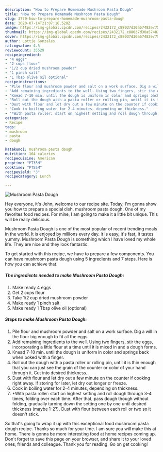 ```yaml
---
description: "How to Prepare Homemade Mushroom Pasta Dough"
title: "How to Prepare Homemade Mushroom Pasta Dough"
slug: 3779-how-to-prepare-homemade-mushroom-pasta-dough
date: 2020-07-14T21:07:18.528Z
image: https://img-global.cpcdn.com/recipes/2432172_c88037d30a57482e/751x532cq70/mushroom-pasta-dough-recipe-main-photo.jpg
thumbnail: https://img-global.cpcdn.com/recipes/2432172_c88037d30a57482e/751x532cq70/mushroom-pasta-dough-recipe-main-photo.jpg
cover: https://img-global.cpcdn.com/recipes/2432172_c88037d30a57482e/751x532cq70/mushroom-pasta-dough-recipe-main-photo.jpg
author: Lottie Gonzales
ratingvalue: 4.5
reviewcount: 35529
recipeingredient:
- "4 eggs"
- "2 cups flour"
- "1/2 cup dried mushroom powder"
- "1 pinch salt"
- "1 Tbsp olive oil optional"
recipeinstructions:
- "Pile flour and mushroom powder and salt on a work surface. Dig a will in the flour big enough to fit all the eggs."
- "Add remaining ingredients to the well. Using two fingers, stir the eggs, incorporating a little flour at a time until it is mixed in and a dough forms."
- "Knead 7-10 min. until the dough is uniform in color and springs back when poked with a finger."
- "Roll out the dough with a pasta roller or rolling pin, until it is thin enough that you can just see the grain of the counter or color of your hand through it. Cut into desired thickness."
- "Dust with flour and let dry out a few minute on the counter if cooking right away. If storing for later, let dry out longer or freeze."
- "Cook in boiling water for 2-4 minutes, depending on thickness."
- "*With pasta roller: start on highest setting and roll dough through 3-4 times, folding over each time. After that, pass dough though without folding, gradually turning down the setting one by one until desired thickness (maybe 1-2?). Dust with flour between each roll or two so it doesn&#39;t stick."
categories:
- Recipe
tags:
- mushroom
- pasta
- dough

katakunci: mushroom pasta dough 
nutrition: 164 calories
recipecuisine: American
preptime: "PT35M"
cooktime: "PT55M"
recipeyield: "3"
recipecategory: Lunch

---
```



![Mushroom Pasta Dough](https://img-global.cpcdn.com/recipes/2432172_c88037d30a57482e/751x532cq70/mushroom-pasta-dough-recipe-main-photo.jpg)

Hey everyone, it's John, welcome to our recipe site. Today, I'm gonna show you how to prepare a special dish, mushroom pasta dough. One of my favorites food recipes. For mine, I am going to make it a little bit unique. This will be really delicious.

Mushroom Pasta Dough is one of the most popular of recent trending meals in the world. It is enjoyed by millions every day. It is easy, it's fast, it tastes yummy. Mushroom Pasta Dough is something which I have loved my whole life. They are nice and they look fantastic.




To get started with this recipe, we have to prepare a few components. You can have mushroom pasta dough using 5 ingredients and 7 steps. Here is how you can achieve that.

<!--inarticleads1-->

##### The ingredients needed to make Mushroom Pasta Dough:

1. Make ready 4 eggs
1. Get 2 cups flour
1. Take 1/2 cup dried mushroom powder
1. Make ready 1 pinch salt
1. Make ready 1 Tbsp olive oil (optional)




<!--inarticleads2-->

##### Steps to make Mushroom Pasta Dough:

1. Pile flour and mushroom powder and salt on a work surface. Dig a will in the flour big enough to fit all the eggs.
1. Add remaining ingredients to the well. Using two fingers, stir the eggs, incorporating a little flour at a time until it is mixed in and a dough forms.
1. Knead 7-10 min. until the dough is uniform in color and springs back when poked with a finger.
1. Roll out the dough with a pasta roller or rolling pin, until it is thin enough that you can just see the grain of the counter or color of your hand through it. Cut into desired thickness.
1. Dust with flour and let dry out a few minute on the counter if cooking right away. If storing for later, let dry out longer or freeze.
1. Cook in boiling water for 2-4 minutes, depending on thickness.
1. *With pasta roller: start on highest setting and roll dough through 3-4 times, folding over each time. After that, pass dough though without folding, gradually turning down the setting one by one until desired thickness (maybe 1-2?). Dust with flour between each roll or two so it doesn&#39;t stick.




So that's going to wrap it up with this exceptional food mushroom pasta dough recipe. Thanks so much for your time. I am sure you will make this at home. There is gonna be more interesting food at home recipes coming up. Don't forget to save this page on your browser, and share it to your loved ones, friends and colleague. Thank you for reading. Go on get cooking!
